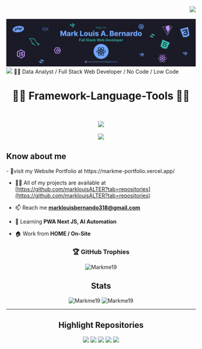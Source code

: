 
 <img align="right" src="https://api.visitorbadge.io/api/VisitorHit?user=marklouisALTER&countColor=%237B1E7A">
  <br><br>
 <img src="https://github.com/marklouisALTER/marklouisALTER/blob/main/Banner.png" />

<img src="https://readme-typing-svg.demolab.com?font=Fira+Code&pause=1000&width=435&lines=Web+Developer+/+AI+Automation" />
👨‍💻 Data Analyst / Full Stack Web Developer / No Code / Low Code
 <div align="center">
  <h1>👨‍💻 Framework-Language-Tools 👨‍💻 </h1> 
  <br>
  <p align="center">
   <a href="https://skillicons.dev">
     <img src="https://skillicons.dev/icons?i=html,css,bootstrap,tailwind,react,php,mysql,typescript" />
   </a>
 </p>
  <p align="center">
   <a href="https://skillicons.dev">
     <img src="https://skillicons.dev/icons?i=figma,github,vercel,vite,express,js,git,wordpress,nodejs,python,mongodb" />
   </a>
 </p>
 </div>

<h2>Know about me </h2>
-  🚩visit my Website Portfolio at https://markme-portfolio.vercel.app/

- 👨‍💻 All of my projects are available at [https://github.com/marklouisALTER?tab=repositories](https://github.com/marklouisALTER?tab=repositories)

- 📫 Reach me **marklouisbernando318@gmail.com**

- 🎯 Learning **PWA Next JS, AI Automation**

- 🏠 Work from **HOME / On-Site**
  
<h3 align="center">🏆 GitHub Trophies</h3>
<p align="center">
<img src="https://github-profile-trophy.vercel.app/?username=marklouisALTER&theme=onedark" alt="Markme19" />
</p>

<h2 align="center">Stats </h2>
<p align="center">
<img width="400" src="https://github-readme-stats.vercel.app/api?username=marklouisALTER&count_private=true&show_icons=true&theme=tokyonight&hide_border=true" alt="Markme19" />
<img width="425" src="https://github-readme-streak-stats.herokuapp.com?user=marklouisALTER&theme=tokyonight&hide_border=true" alt="Markme19" />
</p>
<hr>
<h2 align="center">Highlight Repositories</h2>
<div width="100%" align="center">
 <a align="left" href="https://github.com/marklouisALTER/face_recognition"><img src="https://github-readme-stats.vercel.app/api/pin/?username=marklouisALTER&repo=face_recognition&theme=tokyonight" /></a>
 <a align="left" href="https://github.com/marklouisALTER/Face_Recognition-GoogleColab-"><img src="https://github-readme-stats.vercel.app/api/pin/?username=marklouisALTER&repo=Face_Recognition-GoogleColab-&theme=tokyonight" /></a>
 <a align="left" href="https://github.com/marklouisALTER/Face_Recognition-GoogleColab-"><img src="https://github-readme-stats.vercel.app/api/pin/?username=marklouisALTER&repo=node-js-template&theme=tokyonight" /></a>
 <a align="left" href="https://github.com/marklouisALTER/python-exercises"><img src="https://github-readme-stats.vercel.app/api/pin/?username=marklouisALTER&repo=next-js-template&theme=tokyonight" /></a>
  <a align="left" href="https://github.com/marklouisALTER/Face_Recognition-GoogleColab-"><img src="https://github-readme-stats.vercel.app/api/pin/?username=marklouisALTER&repo=Face_Recognition-GoogleColab-&theme=tokyonight" /></a>
</div>
